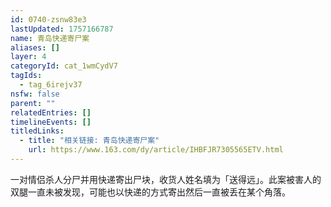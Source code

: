 ```yaml
---
id: 0740-zsnw83e3
lastUpdated: 1757166787
name: 青岛快递寄尸案
aliases: []
layer: 4
categoryId: cat_1wmCydV7
tagIds:
  - tag_6irejv37
nsfw: false
parent: ""
relatedEntries: []
timelineEvents: []
titledLinks:
  - title: "相关链接: 青岛快递寄尸案"
    url: https://www.163.com/dy/article/IHBFJR7305565ETV.html
---
```


一对情侣杀人分尸并用快递寄出尸块，收货人姓名填为「送得远」。此案被害人的双腿一直未被发现，可能也以快递的方式寄出然后一直被丢在某个角落。